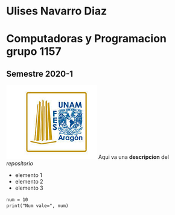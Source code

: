 # Ulises Navarro Diaz
# Computadoras y Programacion grupo 1157
## Semestre 2020-1
![Logo FES Aragon](fesa.jpg)
Aqui va una **descripcion** del *repositorio*
- elemento 1
- elemento 2
- elemento 3

```
num = 10
print("Num vale=", num)
``` 
